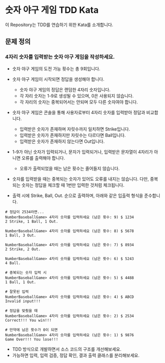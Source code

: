 # 숫자 야구 게임 TDD Kata

이 Repository는 TDD를 연습하기 위한 Kata를 소개합니다.

## 문제 정의

### 4자리 숫자를 입력받는 숫자 야구 게임을 작성하세요.

+ 숫자 야구 게임의 도전 가능 횟수는 총 9회입니다.
+ 숫자 야구 게임이 시작되면 정답을 생성해야 합니다.
  + 숫자 야구 게임의 정답은 랜덤한 4자리 숫자입니다.
  + 각 자리 숫자는 1-9로 생성될 수 있으며, 0은 사용되지 않습니다.
  + 각 자리의 숫자는 중복되어서는 안되며 모두 다른 숫자여야 합니다.
+ 숫자 야구 게임은 콘솔을 통해 사용자로부터 4자리 숫자를 입력받아 정답과 비교합니다.
  + 입력받은 숫자가 존재하며 자릿수까지 일치하면 Strike입니다.
  + 입력받은 숫자가 존재하지만 자릿수는 다르다면 Ball입니다.
  + 입력받은 숫자가 존재하지 않는다면 Out입니다.

+ 1-9가 아닌 숫자가 입력되거나, 문자가 입력되거나, 입력받은 문자열이 4자리가 아니면 오류를 출력해야 합니다.
  + 오류가 출력되었을 때는 남은 횟수는 줄어들지 않습니다.
+ 숫자를 입력받을 때는 중복되는 숫자가 있어도 오류를 내지는 않습니다. 다만, 중복되는 숫자는 정답을 체크할 때 1번만 입력한 것처럼 체크됩니다.
+ 출력 시에 Strike, Ball, Out. 순으로 출력하며, 아래와 같은 입출력 형식을 준수합니다.

```shell
# 정답이 2534라면...
NumberBaseballGame> 4자리 숫자를 입력하세요 (남은 횟수: 9) $ 1234
2 Strike, 1 Ball, 1 Out.

NumberBaseballGame> 4자리 숫자를 입력하세요 (남은 횟수: 8) $ 5678
1 Ball, 3 Out.

NumberBaseballGame> 4자리 숫자를 입력하세요 (남은 횟수: 7) $ 8934
2 Strike, 2 Out.

NumberBaseballGame> 4자리 숫자를 입력하세요 (남은 횟수: 6) $ 5243
4 Ball.

# 중복되는 숫자 입력 시
NumberBaseballGame> 4자리 숫자를 입력하세요 (남은 횟수: 5) $ 4488
1 Ball, 1 Out.

# 잘못된 입력
NumberBaseballGame> 4자리 숫자를 입력하세요 (남은 횟수: 4) $ ABCD
Invalid input!!!

# 정답을 맞췄을 때
NumberBaseballGame> 4자리 숫자를 입력하세요 (남은 횟수: 2) $ 2534
Correct!!! You win!!!

# 만약에 남은 횟수가 0이 되면
NumberBaseballGame> 4자리 숫자를 입력하세요 (남은 횟수: 1) $ 9876
Game Over!!! You lose!!!
```

+ TDD 방식으로 개발하면서 소스 코드의 구조를 개선해보세요.
+ 가능하면 입력, 입력 검증, 정답 확인, 결과 출력 클래스를 분리해보세요.
